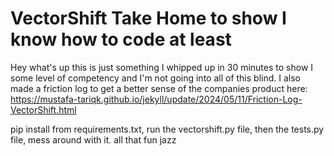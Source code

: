 # VectorShift Take Home to show I know how to code at least

Hey what's up this is just something I whipped up in 30 minutes to show I some level of competency and I'm not going into all of this blind. I also made a friction log to get a better sense of the companies product here: https://mustafa-tariqk.github.io/jekyll/update/2024/05/11/Friction-Log-VectorShift.html

pip install from requirements.txt, run the vectorshift.py file, then the tests.py file, mess around with it. all that fun jazz

